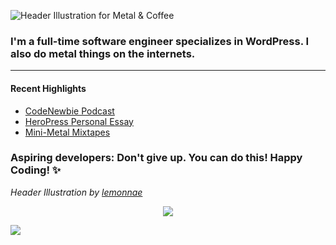 ![Header Illustration for Metal & Coffee](banner.gif)
### I'm a full-time software engineer specializes in WordPress. I also do metal things on the internets.
<hr>


#### Recent Highlights
- [CodeNewbie Podcast](https://www.codenewbie.org/podcast/what-does-wordpress-development-look-like)
- [HeroPress Personal Essay](https://heropress.com/essays/believe-in-yourself/)
- [Mini-Metal Mixtapes](https://www.mixcloud.com/metalandcoffee/)

### Aspiring developers: Don't give up. You can do this! Happy Coding! ✨

<!-- Add Social Media Icons -->
_Header Illustration by [lemonnae](https://twitter.com/lemonnae)_

<p align="center">
 <a href="https://visitor-badge.glitch.me/">
  <img align="center" src="https://page-views.glitch.me/badge?page_id=metalandcoffee.metalandcoffee">
 </a>
</p>

![](https://komarev.com/ghpvc/?username=metalandcoffee&color=ff69b4)
